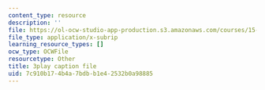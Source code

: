 ```yaml
---
content_type: resource
description: ''
file: https://ol-ocw-studio-app-production.s3.amazonaws.com/courses/15-390-new-enterprises-spring-2013/7c910b174b4a7bdbb1e42532b0a98885_JyYoXu0cJwA.srt
file_type: application/x-subrip
learning_resource_types: []
ocw_type: OCWFile
resourcetype: Other
title: 3play caption file
uid: 7c910b17-4b4a-7bdb-b1e4-2532b0a98885
---
```

